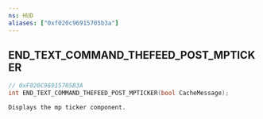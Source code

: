 ```yaml
---
ns: HUD
aliases: ["0xf020c96915705b3a"]
---
```

## END_TEXT_COMMAND_THEFEED_POST_MPTICKER

```c
// 0xF020C96915705B3A
int END_TEXT_COMMAND_THEFEED_POST_MPTICKER(bool CacheMessage);
```

```
Displays the mp ticker component.
```
